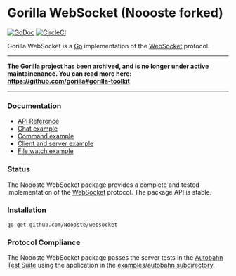# Gorilla WebSocket (Noooste forked)

[![GoDoc](https://godoc.org/github.com/gorilla/websocket?status.svg)](https://godoc.org/github.com/gorilla/websocket)
[![CircleCI](https://circleci.com/gh/gorilla/websocket.svg?style=svg)](https://circleci.com/gh/gorilla/websocket)

Gorilla WebSocket is a [Go](http://golang.org/) implementation of the
[WebSocket](http://www.rfc-editor.org/rfc/rfc6455.txt) protocol.

---

**The Gorilla project has been archived, and is no longer under active maintainenance. You can read more here: https://github.com/gorilla#gorilla-toolkit**

---

### Documentation

* [API Reference](https://pkg.go.dev/github.com/Noooste/websocket?tab=doc)
* [Chat example](https://github.com/Noooste/websocket/tree/master/examples/chat)
* [Command example](https://github.com/Noooste/websocket/tree/master/examples/command)
* [Client and server example](https://github.com/Noooste/websocket/tree/master/examples/echo)
* [File watch example](https://github.com/Noooste/websocket/tree/master/examples/filewatch)

### Status

The Noooste WebSocket package provides a complete and tested implementation of
the [WebSocket](http://www.rfc-editor.org/rfc/rfc6455.txt) protocol. The
package API is stable.

### Installation

    go get github.com/Noooste/websocket

### Protocol Compliance

The Noooste WebSocket package passes the server tests in the [Autobahn Test
Suite](https://github.com/crossbario/autobahn-testsuite) using the application in the [examples/autobahn
subdirectory](https://github.com/Noooste/websocket/tree/master/examples/autobahn).

